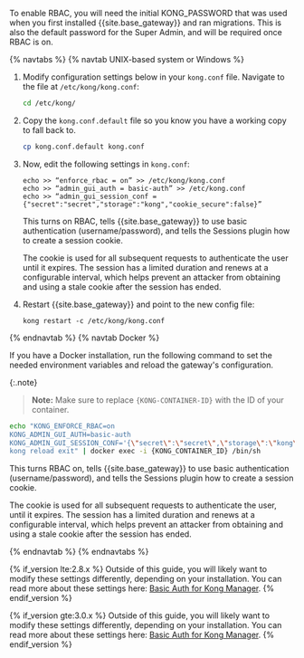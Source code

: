<!-- The turn on RBAC content is used in both the event-hooks examples page and the getting started guide's manage-teams page. -->

To enable RBAC, you will need the initial KONG_PASSWORD that was used when you first installed {{site.base_gateway}} and ran migrations. This is also the default password for the Super Admin, and will be required once RBAC is on.

{% navtabs %}
{% navtab UNIX-based system or Windows %}
1. Modify configuration settings below in your `kong.conf` file. Navigate to the file at `/etc/kong/kong.conf`:
    ```sh
    cd /etc/kong/
    ```
2. Copy the `kong.conf.default` file so you know you have a working copy to fall back to.
    ```sh
    cp kong.conf.default kong.conf
    ```
3. Now, edit the following settings in `kong.conf`:

    ```
    echo >> “enforce_rbac = on” >> /etc/kong/kong.conf
    echo >> “admin_gui_auth = basic-auth” >> /etc/kong.conf
    echo >> “admin_gui_session_conf = {"secret":"secret","storage":"kong","cookie_secure":false}”
    ```

    This turns on RBAC, tells {{site.base_gateway}} to use basic authentication (username/password), and tells the Sessions plugin how to create a session cookie.

    The cookie is used for all subsequent requests to authenticate the user until it expires. The session has a limited duration and renews at a configurable interval, which helps prevent an attacker from obtaining and using a stale cookie after the session has ended.

4. Restart {{site.base_gateway}} and point to the new config file:
    ```
    kong restart -c /etc/kong/kong.conf
    ```
{% endnavtab %}
{% navtab Docker %}

If you have a Docker installation, run the following command to set the needed environment variables and reload the gateway's configuration.

{:.note}
> **Note:** Make sure to replace `{KONG-CONTAINER-ID}` with the ID of your container.

```bash
echo "KONG_ENFORCE_RBAC=on
KONG_ADMIN_GUI_AUTH=basic-auth
KONG_ADMIN_GUI_SESSION_CONF='{\"secret\":\"secret\",\"storage\":\"kong\",\"cookie_secure\":false}'
kong reload exit" | docker exec -i {KONG_CONTAINER_ID} /bin/sh
```

This turns RBAC on, tells {{site.base_gateway}} to use basic authentication (username/password), and tells the Sessions plugin how to create a session cookie.

The cookie is used for all subsequent requests to authenticate the user, until it expires. The session has a limited duration and renews at a configurable interval, which helps prevent an attacker from obtaining and using a stale cookie after the session has ended.

{% endnavtab %}
{% endnavtabs %}

{% if_version lte:2.8.x %}
Outside of this guide, you will likely want to modify these settings differently, depending on your installation. You can read more about these settings here: [Basic Auth for Kong Manager](/gateway/latest/configure/auth/kong-manager/basic/).
{% endif_version %}

{% if_version gte:3.0.x %}
Outside of this guide, you will likely want to modify these settings differently, depending on your installation. You can read more about these settings here: [Basic Auth for Kong Manager](/gateway/{{page.kong_version}}/kong-manager/auth/basic/).
{% endif_version %}
